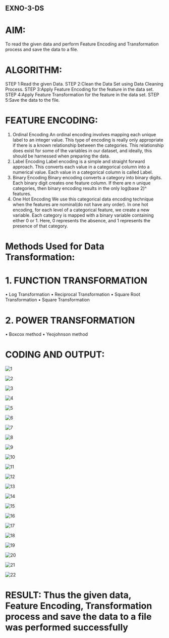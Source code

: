 ## EXNO-3-DS

# AIM:
To read the given data and perform Feature Encoding and Transformation process and save the data to a file.

# ALGORITHM:
STEP 1:Read the given Data.
STEP 2:Clean the Data Set using Data Cleaning Process.
STEP 3:Apply Feature Encoding for the feature in the data set.
STEP 4:Apply Feature Transformation for the feature in the data set.
STEP 5:Save the data to the file.

# FEATURE ENCODING:
1. Ordinal Encoding
An ordinal encoding involves mapping each unique label to an integer value. This type of encoding is really only appropriate if there is a known relationship between the categories. This relationship does exist for some of the variables in our dataset, and ideally, this should be harnessed when preparing the data.
2. Label Encoding
Label encoding is a simple and straight forward approach. This converts each value in a categorical column into a numerical value. Each value in a categorical column is called Label.
3. Binary Encoding
Binary encoding converts a category into binary digits. Each binary digit creates one feature column. If there are n unique categories, then binary encoding results in the only log(base 2)ⁿ features.
4. One Hot Encoding
We use this categorical data encoding technique when the features are nominal(do not have any order). In one hot encoding, for each level of a categorical feature, we create a new variable. Each category is mapped with a binary variable containing either 0 or 1. Here, 0 represents the absence, and 1 represents the presence of that category.

# Methods Used for Data Transformation:
  # 1. FUNCTION TRANSFORMATION
• Log Transformation
• Reciprocal Transformation
• Square Root Transformation
• Square Transformation
  # 2. POWER TRANSFORMATION
• Boxcox method
• Yeojohnson method

# CODING AND OUTPUT:
![1](https://github.com/user-attachments/assets/db1c820a-3795-4b12-968e-7db53f87c8e0)

![2](https://github.com/user-attachments/assets/45b2326c-717a-4daf-8fcd-9b1608d61334)

![3](https://github.com/user-attachments/assets/eb97d940-97f9-43fb-a11d-bfa6303a22d5)

![4](https://github.com/user-attachments/assets/067b28ff-3c81-4afe-8067-3130bdf6371b)

![5](https://github.com/user-attachments/assets/3957124c-c7af-456d-8e7f-d0532a0ea6e1)

![6](https://github.com/user-attachments/assets/62186ddf-bc65-443e-9b33-34d99215489a)

![7](https://github.com/user-attachments/assets/af88ed09-6d11-4e50-86b8-41b91d568b9d)

![8](https://github.com/user-attachments/assets/32f5523e-556d-45d4-bc83-b511ed1006ea)

![9](https://github.com/user-attachments/assets/6c5dc07d-ef40-4207-8923-ca3e6304cf86)

![10](https://github.com/user-attachments/assets/4c74a23f-9191-43f1-a6a9-d21a83e22839)

![11](https://github.com/user-attachments/assets/cefd2274-9e6a-47a5-84a7-853fbe66d122)

![12](https://github.com/user-attachments/assets/eecd13e5-8b39-4057-a125-d4160c9f7983)

![13](https://github.com/user-attachments/assets/11b54bf1-1e2a-4d83-9f62-23465644fd13)

![14](https://github.com/user-attachments/assets/466e5e2b-2405-43a6-9232-06826f142ef8)

![15](https://github.com/user-attachments/assets/42a4880f-32e1-4091-a22e-4d778a5971fb)

![16](https://github.com/user-attachments/assets/9538b13d-b237-45c7-b712-4e10859eba61)

![17](https://github.com/user-attachments/assets/5421da1f-5f62-4534-82fb-facd29690b73)

![18](https://github.com/user-attachments/assets/f826d7c1-1ea5-451f-ab12-179cbce56060)

![19](https://github.com/user-attachments/assets/198193ba-457a-4e70-b277-6c63953eaa3a)

![20](https://github.com/user-attachments/assets/01eb1695-d890-42d8-9057-f83a85ff6576)

![21](https://github.com/user-attachments/assets/a5c0641b-6926-4927-b339-f6fb4d160e7e)

![22](https://github.com/user-attachments/assets/ff941123-eaa4-4a3d-9dd4-c04c6b20c9fa)

# RESULT:    Thus the given data, Feature Encoding, Transformation process and save the data to a file was performed successfully   

       
